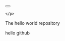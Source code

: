 
<!DOCTYPE html>
<html>
  <head>
    <script>
      function See(){
       docment.getElementById("locat").innerHTML="Revealed with a button click.";
      }
    </script>
  </head>
  <body>
    <button onclick="See()"></button>
    <p id="locat">
    
    </p>
  </body>
  </html>

The hello world repository
<p> hello github </p>
